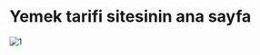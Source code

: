 # Yemek tarifi sitesinin ana sayfa

![1](https://user-images.githubusercontent.com/63910286/115694484-6dd02200-a350-11eb-96a7-ea76482bb367.PNG)
